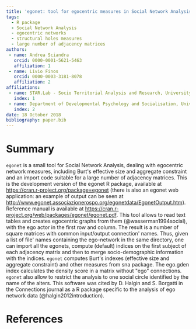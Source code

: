 ```yaml
---
title: 'egonet: tool for egocentric measures in Social Network Analysis'
tags:
  - R package
  - Social Network Analysis
  - egocentric networks
  - structural holes measures
  - large number of adjacency matrices
authors:
 - name: Andrea Sciandra
   orcid: 0000-0001-5621-5463
   affiliation: 1
 - name: Livio Finos
   orcid: 0000-0003-3181-8078
   affiliation: 2
affiliations:
 - name: STAR.Lab - Socio Territorial Analysis and Research, University of Padova
   index: 1
 - name: Department of Developmental Psychology and Socialisation, University of Padova
   index: 2
date: 18 October 2018
bibliography: paper.bib
---
```


# Summary

``egonet`` is a small tool for Social Network Analysis, dealing with egocentric network measures, including Burt's effective size and aggregate constraint and an import code suitable for a large number of adjacency matrices.
This is the development version of the egonet R package, available at https://cran.r-project.org/package=egonet (there is also an egonet web application: an example of output can be seen at http://www.egonet.associazionerospo.org/egonetdata/EgonetOutput.htm).
Reference manual is available at https://cran.r-project.org/web/packages/egonet/egonet.pdf.
This tool allows to read text tables and creates egocentric graphs from them (@wasserman1994social), with the ego actor in the first row and column. The result is a number of square matrices with common input/output connection' names. Thus, given a list of file' names containing the ego-network in the same directory, one can import all the egonets, compute (default) indices on the first subject of each adjacency matrix and then to merge socio-demographic information with the indices. 
``egonet`` computes Burt's indexes (effective size and aggregate constraint) and other measures from sna package. The ego.gden index calculates the density score in a matrix without "ego" connections. ``egonet`` also allow to restrict the analysis to one social circle identified by the name of the alters.
This software was cited by D. Halgin and S. Borgatti in the Connections journal as a R package specific to the analysis of ego network data (@halgin2012introduction).

# References
